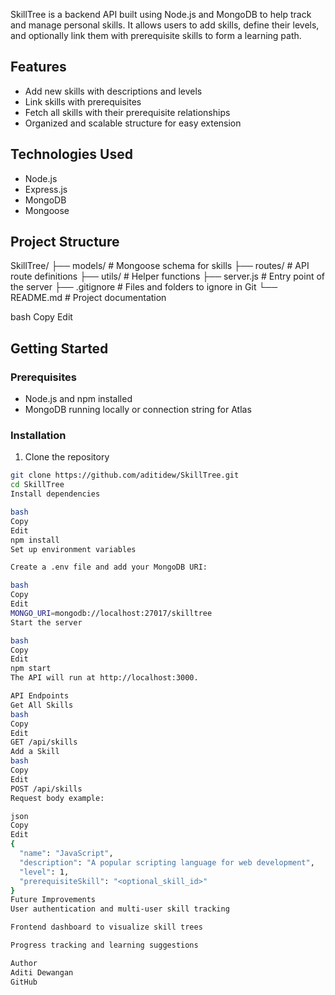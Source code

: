 
SkillTree is a backend API built using Node.js and MongoDB to help track and manage personal skills. It allows users to add skills, define their levels, and optionally link them with prerequisite skills to form a learning path.

## Features

- Add new skills with descriptions and levels
- Link skills with prerequisites
- Fetch all skills with their prerequisite relationships
- Organized and scalable structure for easy extension

## Technologies Used

- Node.js
- Express.js
- MongoDB
- Mongoose

## Project Structure

SkillTree/
├── models/ # Mongoose schema for skills
├── routes/ # API route definitions
├── utils/ # Helper functions
├── server.js # Entry point of the server
├── .gitignore # Files and folders to ignore in Git
└── README.md # Project documentation

bash
Copy
Edit

## Getting Started

### Prerequisites

- Node.js and npm installed
- MongoDB running locally or connection string for Atlas

### Installation

1. Clone the repository

```bash
git clone https://github.com/aditidew/SkillTree.git
cd SkillTree
Install dependencies

bash
Copy
Edit
npm install
Set up environment variables

Create a .env file and add your MongoDB URI:

bash
Copy
Edit
MONGO_URI=mongodb://localhost:27017/skilltree
Start the server

bash
Copy
Edit
npm start
The API will run at http://localhost:3000.

API Endpoints
Get All Skills
bash
Copy
Edit
GET /api/skills
Add a Skill
bash
Copy
Edit
POST /api/skills
Request body example:

json
Copy
Edit
{
  "name": "JavaScript",
  "description": "A popular scripting language for web development",
  "level": 1,
  "prerequisiteSkill": "<optional_skill_id>"
}
Future Improvements
User authentication and multi-user skill tracking

Frontend dashboard to visualize skill trees

Progress tracking and learning suggestions

Author
Aditi Dewangan
GitHub
